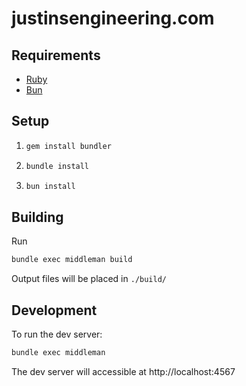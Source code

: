 # justinsengineering.com

## Requirements
- [Ruby](https://github.com/justins-engineering/vzw-nidd-front-end/blob/main/.ruby-version#L1)
- [Bun](https://bun.sh/)

## Setup
1. ```sh
   gem install bundler
   ```
2. ```sh
   bundle install
   ```
3. ```sh
   bun install
   ```

## Building
Run
```sh
bundle exec middleman build
```
Output files will be placed in `./build/`

## Development
To run the dev server:
```sh
bundle exec middleman
```
The dev server will accessible at http://localhost:4567
